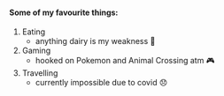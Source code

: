 #### Some of my favourite things:
1. Eating
    * anything dairy is my weakness :icecream:
2. Gaming
    * hooked on Pokemon and Animal Crossing atm :video_game:
3. Travelling
    * currently impossible due to covid :disappointed:
